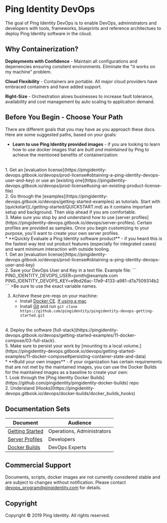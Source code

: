 # Ping Identity DevOps
The goal of Ping Identity DevOps is to enable DevOps, administrators and 
developers with tools, frameworks, blueprints and reference architectues 
to deploy Ping Identity software in the cloud.

## Why Containerization?
**Deployments with Confidence** - Maintain all configurations and depenencies 
ensuring consitent environments.  Eliminate the "it works on my machine" 
problem.

**Cloud Flexibility** - Containers are portable.  All major cloud providers
have embraced containers and have added support.

**Right-Size** - Orchestration alows businesses to increase fault 
tolerance, availability and cost management by auto scaling to
application demand.

## Before You Begin - Choose Your Path
There are different goals that you may have as you approach these docs. Here are some suggested paths, based on your goals:

* **Learn to use Ping Identity provided images** - if you are looking to learn how to use docker images that are *built and maintained* by Ping to achieve the mentioned benefits of containerization: 
<br/>
  1. Get an [evaluation license](https://pingidentity-devops.gitbook.io/devops/prod-license#obtaining-a-ping-identity-devops-user-and-key) or use an [existing one](https://pingidentity-devops.gitbook.io/devops/prod-license#using-an-existing-product-license-file)
<br/>
  2. Go through the [examples](https://pingidentity-devops.gitbook.io/devops/getting-started-examples) as tutorials. Start with [quickstart](./getting-started/QUICKSTART.md) as it contains important setup and background. Then skip ahead if you are comfortable.
<br/>
  3. Make sure you stop by and understand how to use [server profiles](https://pingidentity-devops.gitbook.io/devops/server-profiles). Certain profiles are provided as samples. Once you begin customizing to your purpose, you'll want to create your own server profiles.
<br/>
* **Quickly Evaluate a Ping Identity software product** - if you heard this is the fastest way test out product features (especially for integrated cases) and want minimum interaction with outside tooling. 
<br/>
  1. Get an [evaluation license](https://pingidentity-devops.gitbook.io/devops/prod-license#obtaining-a-ping-identity-devops-user-and-key)
  <br/>
  2. Save your DevOps User and Key in a text file. Example file:
      ```
      PING_IDENTITY_DEVOPS_USER=jsmith@example.com
      PING_IDENTITY_DEVOPS_KEY=e9bd26ac-17e9-4133-a981-d7a7509314b2
      ```
      >Be sure to use the exact variable names. 

  3. Achieve these pre-reqs on your machine: 
      * Install [Docker CE](https://docs.docker.com/v17.12/install/). [If using a mac](https://docs.docker.com/v17.12/docker-for-mac/install/) 
      * Install [Git](https://git-scm.com/downloads) and run `git clone https://github.com/pingidentity/pingidentity-devops-getting-started.git`
  <br/>
  4. Deploy the software [full-stack](https://pingidentity-devops.gitbook.io/devops/getting-started-examples/11-docker-compose/03-full-stack). 
  <br/>
  5. Make sure to persist your work by [mounting to a local volume.](https://pingidentity-devops.gitbook.io/devops/getting-started-examples/11-docker-compose#persisting-container-state-and-data)
  <br/>
* **Build your own images** - if your organization has certain requirements that are not met by the maintained images, you can use the Docker Builds for the maintained images as a baseline to create your own: 
<br/>
  1. Look through the [Ping Identity Docker Builds](https://github.com/pingidentity/pingidentity-docker-builds) repo
<br/>
  2. Understand [Hooks](https://pingidentity-devops.gitbook.io/devops/docker-builds/docker_builds_hooks)


## Documentation Sets

| Document                                       | Audience                       |
| ---------------------------------------------- | ------------------------------ |
| [Getting Started](../README.md)                | Operations, Administrators     |
| [Server Profiles](server-profiles/README.md)   | Developers                     |
| [Docker Builds](docker-builds/README.md)       | DevOps Experts                 |

## Commercial Support
Documents, scripts, docker images are not currently considered stable
and are subject to changes without notification.
Please contact devops_program@pingidentity.com for details.

## Copyright
Copyright © 2019 Ping Identity. All rights reserved.


